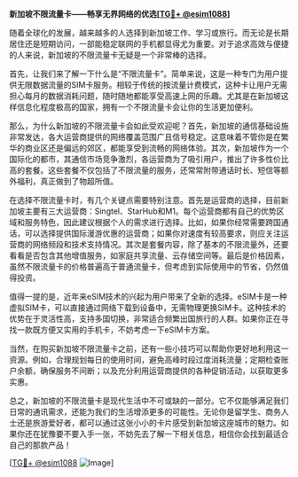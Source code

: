 **新加坡不限流量卡——畅享无界网络的优选[[TG💪+ @esim1088](https://t.me/s/esim1088)]**

随着全球化的发展，越来越多的人选择到新加坡工作、学习或旅行。而无论是长期居住还是短期访问，一部能稳定联网的手机都显得尤为重要。对于追求高效与便捷的人来说，新加坡的不限流量卡无疑是一个非常棒的选择。

首先，让我们来了解一下什么是“不限流量卡”。简单来说，这是一种专门为用户提供无限数据流量的SIM卡服务。相较于传统的按流量计费模式，这种卡让用户无需担心每月的数据消耗问题，随时随地都能享受高速上网的乐趣。尤其是在新加坡这样信息化程度极高的国家，拥有一个不限流量卡会让你的生活更加便利。

那么，为什么新加坡的不限流量卡会如此受欢迎呢？首先，新加坡的通信基础设施非常发达，各大运营商提供的网络覆盖范围广且信号稳定。这意味着不管你是在繁华的商业区还是偏远的郊区，都能享受到流畅的网络体验。其次，新加坡作为一个国际化的都市，其通信市场竞争激烈，各运营商为了吸引用户，推出了许多性价比高的套餐。这些套餐不仅包括了不限流量的服务，还常常附带通话时长、短信等额外福利，真正做到了物超所值。

在选择不限流量卡时，有几个关键点需要特别注意。首先是运营商的选择，目前新加坡主要有三大运营商：Singtel、StarHub和M1。每个运营商都有自己的优势区域和服务特色，因此建议根据个人的需求进行选择。比如，如果你经常需要跨国通话，可以选择提供国际漫游优惠的运营商；如果你对速度有较高要求，则应关注运营商的网络频段和技术支持情况。其次是套餐内容，除了基本的不限流量外，还要看看是否包含其他增值服务，如家庭共享流量、云存储空间等。最后是价格因素，虽然不限流量卡的价格普遍高于普通流量卡，但考虑到实际使用中的节省，仍然值得投资。

值得一提的是，近年来eSIM技术的兴起为用户带来了全新的选择。eSIM卡是一种虚拟SIM卡，可以直接通过网络下载到设备中，无需物理更换SIM卡。这种技术的优势在于灵活性高，支持多国切换，非常适合频繁出国旅行的人群。如果你正在寻找一款既方便又实用的手机卡，不妨考虑一下eSIM卡方案。

当然，在购买新加坡不限流量卡之前，还有一些小技巧可以帮助你更好地利用这一资源。例如，合理规划每日的使用时间，避免高峰时段过度消耗流量；定期检查账户余额，确保服务不间断；以及充分利用运营商提供的各种促销活动，以获取更多实惠。

总之，新加坡的不限流量卡是现代生活中不可或缺的一部分。它不仅能够满足我们日常的通讯需求，还能为我们的生活增添更多的可能性。无论你是留学生、商务人士还是旅游爱好者，都可以通过这张小小的卡片感受到新加坡这座城市的魅力。如果你还在犹豫要不要入手一张，不妨先去了解一下相关信息，相信你会找到最适合自己的那款产品！

[[TG💪+ @esim1088](https://t.me/s/esim1088) ![Image](https://i.postimg.cc/4NQfJmqS/Snipaste-2025-05-13-00-14-12.png)]